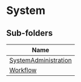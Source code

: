 
# System


## Sub-folders

|Name|
|---|
|[SystemAdministration](SystemAdministration/README.md)|
|[Workflow](Workflow/README.md)|



